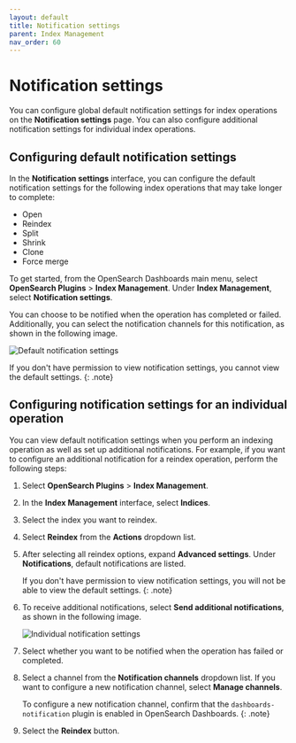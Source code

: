 ```yaml
---
layout: default
title: Notification settings
parent: Index Management
nav_order: 60
---
```


# Notification settings

You can configure global default notification settings for index operations on the **Notification settings** page. You can also configure additional notification settings for individual index operations.

## Configuring default notification settings

In the **Notification settings** interface, you can configure the default notification settings for the following index operations that may take longer to complete:

- Open
- Reindex
- Split
- Shrink
- Clone
- Force merge

To get started, from the OpenSearch Dashboards main menu, select **OpenSearch Plugins** > **Index Management**. Under **Index Management**, select **Notification settings**. 

You can choose to be notified when the operation has completed or failed. Additionally, you can select the notification channels for this notification, as shown in the following image.

![Default notification settings]({{site.url}}{{site.baseurl}}/images/admin-ui-index/notifications.png)

If you don't have permission to view notification settings, you cannot view the default settings. 
{: .note}

## Configuring notification settings for an individual operation

You can view default notification settings when you perform an indexing operation as well as set up additional notifications. For example, if you want to configure an additional notification for a reindex operation, perform the following steps:

1. Select **OpenSearch Plugins** > **Index Management**.

1. In the **Index Management** interface, select **Indices**.

1. Select the index you want to reindex.

1. Select **Reindex** from the **Actions** dropdown list.

1. After selecting all reindex options, expand **Advanced settings**. Under **Notifications**, default notifications are listed. 
    
    If you don't have permission to view notification settings, you will not be able to view the default settings. 
    {: .note}

1. To receive additional notifications, select **Send additional notifications**, as shown in the following image.

    ![Individual notification settings]({{site.url}}{{site.baseurl}}/images/admin-ui-index/notifications-individual.png)

1. Select whether you want to be notified when the operation has failed or completed.

1. Select a channel from the **Notification channels** dropdown list. If you want to configure a new notification channel, select **Manage channels**.
    
    To configure a new notification channel, confirm that the `dashboards-notification` plugin is enabled in OpenSearch Dashboards. 
    {: .note}
    
1. Select the **Reindex** button.
